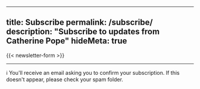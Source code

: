 
---
title: Subscribe
permalink: /subscribe/
description: "Subscribe to updates from Catherine Pope"
hideMeta: true
---

{{< newsletter-form >}}

---

ℹ️ You'll receive an email asking you to confirm your subscription. If this doesn't appear, please check your spam folder.